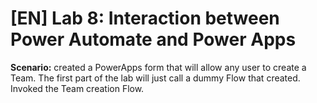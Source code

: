# [EN] Lab 8: Interaction between Power Automate and Power Apps

**Scenario:** created a PowerApps form that will allow any user to create a Team. The first part of the lab will just call a dummy Flow that created. Invoked the Team creation Flow.
